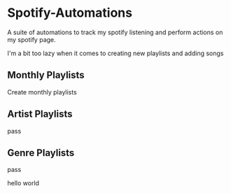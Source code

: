 # Spotify-Automations
A suite of automations to track my spotify listening and perform actions on my spotify page.  

I'm a bit too lazy when it comes to creating new playlists and adding songs 

## Monthly Playlists 
Create monthly playlists

## Artist Playlists 
pass 

## Genre Playlists 
pass 

hello world 
